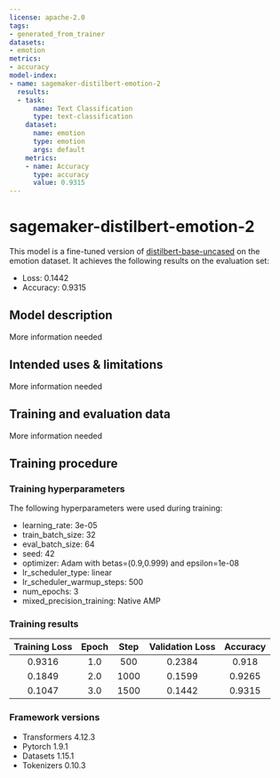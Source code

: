 ```yaml
---
license: apache-2.0
tags:
- generated_from_trainer
datasets:
- emotion
metrics:
- accuracy
model-index:
- name: sagemaker-distilbert-emotion-2
  results:
  - task:
      name: Text Classification
      type: text-classification
    dataset:
      name: emotion
      type: emotion
      args: default
    metrics:
    - name: Accuracy
      type: accuracy
      value: 0.9315
---
```


<!-- This model card has been generated automatically according to the information the Trainer had access to. You
should probably proofread and complete it, then remove this comment. -->

# sagemaker-distilbert-emotion-2

This model is a fine-tuned version of [distilbert-base-uncased](https://huggingface.co/distilbert-base-uncased) on the emotion dataset.
It achieves the following results on the evaluation set:
- Loss: 0.1442
- Accuracy: 0.9315

## Model description

More information needed

## Intended uses & limitations

More information needed

## Training and evaluation data

More information needed

## Training procedure

### Training hyperparameters

The following hyperparameters were used during training:
- learning_rate: 3e-05
- train_batch_size: 32
- eval_batch_size: 64
- seed: 42
- optimizer: Adam with betas=(0.9,0.999) and epsilon=1e-08
- lr_scheduler_type: linear
- lr_scheduler_warmup_steps: 500
- num_epochs: 3
- mixed_precision_training: Native AMP

### Training results

| Training Loss | Epoch | Step | Validation Loss | Accuracy |
|:-------------:|:-----:|:----:|:---------------:|:--------:|
| 0.9316        | 1.0   | 500  | 0.2384          | 0.918    |
| 0.1849        | 2.0   | 1000 | 0.1599          | 0.9265   |
| 0.1047        | 3.0   | 1500 | 0.1442          | 0.9315   |


### Framework versions

- Transformers 4.12.3
- Pytorch 1.9.1
- Datasets 1.15.1
- Tokenizers 0.10.3
